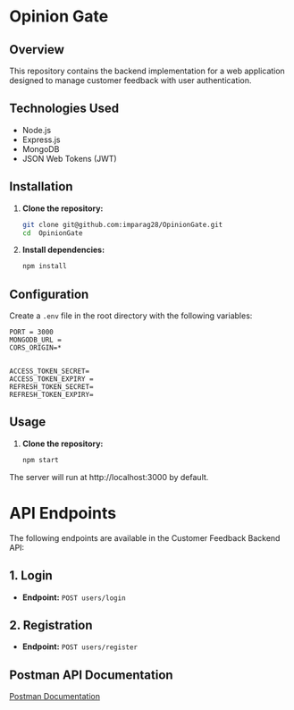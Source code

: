 # Opinion Gate

## Overview

This repository contains the backend implementation for a web application designed to manage customer feedback with user authentication.

## Technologies Used

- Node.js
- Express.js
- MongoDB
- JSON Web Tokens (JWT)

## Installation

1. **Clone the repository:**

    ```bash
    git clone git@github.com:imparag28/OpinionGate.git
    cd  OpinionGate
    ```

2. **Install dependencies:**

    ```bash
    npm install
    ```

## Configuration

Create a `.env` file in the root directory with the following variables:

```env
PORT = 3000
MONGODB_URL =
CORS_ORIGIN=*


ACCESS_TOKEN_SECRET=
ACCESS_TOKEN_EXPIRY =
REFRESH_TOKEN_SECRET=
REFRESH_TOKEN_EXPIRY= 
```

## Usage

1. **Clone the repository:**

    ```bash
    npm start
The server will run at http://localhost:3000 by default.

# API Endpoints

The following endpoints are available in the Customer Feedback Backend API:

## 1. Login

- **Endpoint:** `POST users/login`

## 2. Registration

- **Endpoint:** `POST users/register`

## Postman API Documentation

[Postman Documentation](https://documenter.getpostman.com/view/31848798/2s9YsKeWhn)







